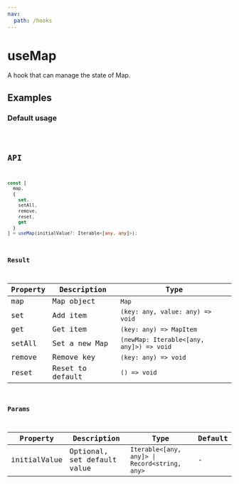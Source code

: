 ```yaml
---
nav:
  path: /hooks
---
```


# useMap

A hook that can manage the state of Map.

## Examples

### Default usage

<code src="./demo/demo1.tsx" />

## API

```typescript
const [
  map,
  {
    set,
    setAll,
    remove,
    reset,
    get
  }
] = useMap(initialValue?: Iterable<[any, any]>);
```

### Result

| Property | Description      | Type                                     |
| -------- | ---------------- | ---------------------------------------- |
| map      | Map object       | `Map`                                    |
| set      | Add item         | `(key: any, value: any) => void`         |
| get      | Get item         | `(key: any) => MapItem`                  |
| setAll   | Set a new Map    | `(newMap: Iterable<[any, any]>) => void` |
| remove   | Remove key       | `(key: any) => void`                     |
| reset    | Reset to default | `() => void`                             |

### Params

| Property     | Description                 | Type                                          | Default |
| ------------ | --------------------------- | --------------------------------------------- | ------- |
| initialValue | Optional, set default value | `Iterable<[any, any]> \| Record<string, any>` | -       |
